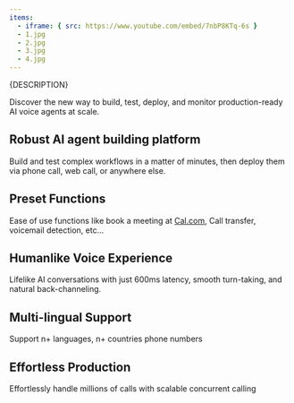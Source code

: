 ```yaml
---
items:
  - iframe: { src: https://www.youtube.com/embed/7nbP8KTq-6s }
  - 1.jpg
  - 2.jpg
  - 3.jpg
  - 4.jpg
---
```


{DESCRIPTION}

Discover the new way to build, test, deploy, and monitor production-ready AI voice agents at scale.

## Robust AI agent building platform

Build and test complex workflows in a matter of minutes, then deploy them via phone call, web call, or anywhere else.

## Preset Functions

Ease of use functions like book a meeting at [Cal.com](https://cal.com), Call transfer, voicemail detection, etc...

## Humanlike Voice Experience

Lifelike AI conversations with just 600ms latency, smooth turn-taking, and natural back-channeling.

## Multi-lingual Support

Support n+ languages, n+ countries phone numbers

## Effortless Production

Effortlessly handle millions of calls with scalable concurrent calling
